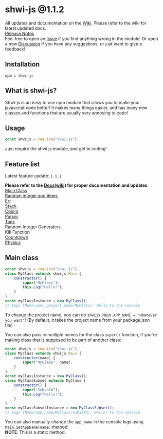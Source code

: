 # shwi-js @1.1.2

All updates and documentation on the [Wiki](https://github.com/Shwibi/shwi-js/wiki). Please refer to the wiki for latest updated docs. \
[Release Notes](./ReleaseNotes.md) \
Feel free to open an [Issue](https://github.com/Shwibi/shwi-js/issues) if you find anything wrong in the module! Or open a new [Discussion](https://github.com/Shwibi/shwi-js/discussions) if you have any suggestions, or just want to give a feedback!

## Installation

```
npm i shwi-js
```

## What is shwi-js?

Shwi-js is an easy to use npm module that allows you to make your javascript code better! It makes many things easier, and has many new classes and functions that are usually very annoying to code!

## Usage

```js
const shwijs = require("shwi-js");
```

Just require the shwi js module, and get to coding!

## Feature list

Latest feature update: `1.1.1`

**Please refer to the [Docs(wiki)](https://github.com/Shwibi/shwi-js/wiki) for proper documentation and updates** \
[Main Class](#main-class) \
[Random integer and items](https://github.com/Shwibi/shwi-js/wiki/Random) \
[Err](https://github.com/Shwibi/shwi-js/wiki/Error) \
[Stack](https://github.com/Shwibi/shwi-js/wiki/Stack) \
[Colors](https://github.com/Shwibi/shwi-js/wiki/Colors) \
[Parser](https://github.com/Shwibi/shwi-js/wiki/Parser) \
[Tank](https://github.com/Shwibi/shwi-js/wiki/Tank) \
Random Integer Generators \
Kill Function \
[Countdown](https://github.com/Shwibi/shwi-js/wiki/Countdown) \
[Physics](https://github.com/Shwibi/shwi-js/wiki/Physics)

## Main class

```js
const shwijs = require("shwi-js");
class MyClass extends shwijs.Main {
	constructor() {
		super("MyClass");
		this.Log("Hello!");
	}
}
const myClassInstance = new MyClass();
// Logs [Node/your_project_name/MyClass]: Hello to the console
```

To change the project name, you can do `shwijs.Main.APP_NAME = "whatever you want"`!
(By default, it takes the project name from your package.json file)

You can also pass in multiple names for the class `super()` function, if you're making class that is supposed to be part of another class:

```js
const shwijs = require("shwi-js");
class MyClass extends shwijs.Main {
	constructor(name) {
		super("MyClass", name);
	}
}
const myClassInstance = new MyClass();
class MyClassSubset extends MyClass {
	constructor() {
		super("SubsetA");
		this.Log("Hello!");
	}
}
const myClassSubsetInstance = new MyClassSubset();
// Logs [Node/app_name/MyClass/SubsetA]: Hello! to the console
```

You can also manually change the `app_name` in the console logs using `Main.SetAppName(name)` method! \
**NOTE**: This is a static method.
